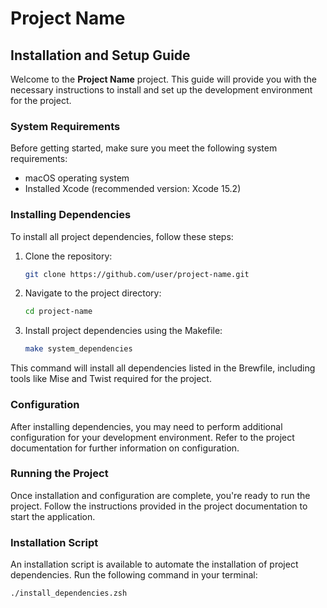 # Project Name

## Installation and Setup Guide

Welcome to the **Project Name** project. This guide will provide you with the necessary instructions to install and set up the development environment for the project.

### System Requirements

Before getting started, make sure you meet the following system requirements:

- macOS operating system
- Installed Xcode (recommended version: Xcode 15.2)

### Installing Dependencies

To install all project dependencies, follow these steps:

1. Clone the repository:

    ```bash
    git clone https://github.com/user/project-name.git
    ```

2. Navigate to the project directory:

    ```bash
    cd project-name
    ```

3. Install project dependencies using the Makefile:

    ```bash
    make system_dependencies
    ```

This command will install all dependencies listed in the Brewfile, including tools like Mise and Twist required for the project.

### Configuration

After installing dependencies, you may need to perform additional configuration for your development environment. Refer to the project documentation for further information on configuration.

### Running the Project

Once installation and configuration are complete, you're ready to run the project. Follow the instructions provided in the project documentation to start the application.

### Installation Script

An installation script is available to automate the installation of project dependencies. Run the following command in your terminal:

```bash
./install_dependencies.zsh